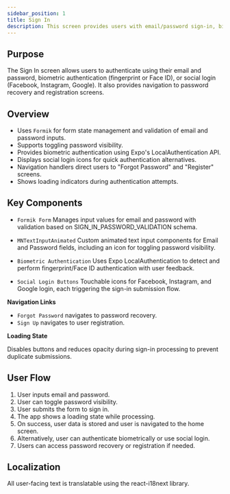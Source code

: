 ```yaml
---
sidebar_position: 1
title: Sign In
description: This screen provides users with email/password sign-in, biometric authentication, and social login options.
---
```


## Purpose

The Sign In screen allows users to authenticate using their email and password, biometric authentication (fingerprint or
Face ID), or social login (Facebook, Instagram, Google). It also provides navigation to password recovery and
registration screens.

## Overview

* Uses `Formik` for form state management and validation of email and password inputs.
* Supports toggling password visibility.
* Provides biometric authentication using Expo's LocalAuthentication API.
* Displays social login icons for quick authentication alternatives.
* Navigation handlers direct users to "Forgot Password" and "Register" screens.
* Shows loading indicators during authentication attempts.

## Key Components

- `Formik Form` Manages input values for email and password with validation based on SIGN_IN_PASSWORD_VALIDATION
  schema.

- `MNTextInputAnimated`
  Custom animated text input components for Email and Password fields, including an icon for toggling password
  visibility.

- `Biometric Authentication`
  Uses Expo LocalAuthentication to detect and perform fingerprint/Face ID authentication with user feedback.

- `Social Login Buttons` Touchable icons for Facebook, Instagram, and Google login, each triggering the sign-in
  submission flow.

**Navigation Links**

- `Forgot Password` navigates to password recovery.
- `Sign Up` navigates to user registration.

**Loading State**

Disables buttons and reduces opacity during sign-in processing to prevent duplicate submissions.

## User Flow

1. User inputs email and password.
2. User can toggle password visibility.
3. User submits the form to sign in.
4. The app shows a loading state while processing.
5. On success, user data is stored and user is navigated to the home screen.
6. Alternatively, user can authenticate biometrically or use social login.
7. Users can access password recovery or registration if needed.

## Localization

All user-facing text is translatable using the react-i18next library.